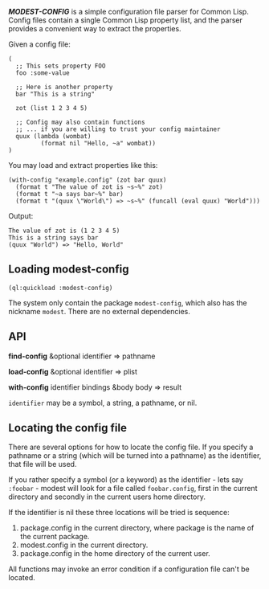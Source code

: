 ***MODEST-CONFIG*** is a simple configuration file parser for Common Lisp. Config files contain a single Common Lisp property list, and the parser provides a convenient way to extract the properties.

Given a config file:

```
(
  ;; This sets property FOO
  foo :some-value

  ;; Here is another property
  bar "This is a string"

  zot (list 1 2 3 4 5)

  ;; Config may also contain functions
  ;; ... if you are willing to trust your config maintainer
  quux (lambda (wombat)
         (format nil "Hello, ~a" wombat))
)
```

You may load and extract properties like this:

```
(with-config "example.config" (zot bar quux)
  (format t "The value of zot is ~s~%" zot)
  (format t "~a says bar~%" bar)
  (format t "(quux \"World\") => ~s~%" (funcall (eval quux) "World")))
```

Output:

```
The value of zot is (1 2 3 4 5)
This is a string says bar
(quux "World") => "Hello, World"
```

## Loading modest-config

```
(ql:quickload :modest-config)
```

The system only contain the package `modest-config`, which also has the nickname `modest`. There are no external dependencies.

## API

**find-config** &optional identifier => pathname

**load-config** &optional identifier => plist

**with-config** identifier bindings &body body => result

`identifier` may be a symbol, a string, a pathname, or nil.

## Locating the config file

There are several options for how to locate the config file. If you specify a pathname or a string (which will be turned into a pathname) as the identifier, that file will be used.

If you rather specify a symbol (or a keyword) as the identifier - lets say `:foobar` - modest will look for a file called `foobar.config`, first in the current directory and secondly in the current users home directory.

If the identifier is nil these three locations will be tried is sequence:

1. package.config in the current directory, where package is the name of the current package.
1. modest.config in the current directory.
1. package.config in the home directory of the current user.

All functions may invoke an error condition if a configuration file can't be located.
